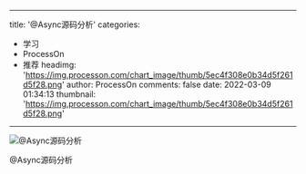 
---
title: '@Async源码分析'
categories: 
 - 学习
 - ProcessOn
 - 推荐
headimg: 'https://img.processon.com/chart_image/thumb/5ec4f308e0b34d5f261d5f28.png'
author: ProcessOn
comments: false
date: 2022-03-09 01:34:13
thumbnail: 'https://img.processon.com/chart_image/thumb/5ec4f308e0b34d5f261d5f28.png'
---

<div>   
<img class="thumb" alt="@Async源码分析" src="https://img.processon.com/chart_image/thumb/5ec4f308e0b34d5f261d5f28.png" referrerpolicy="no-referrer">
<p>@Async源码分析</p>  
</div>
            